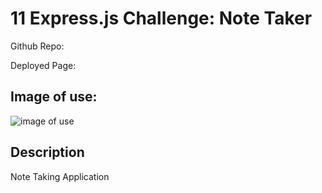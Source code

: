# 11 Express.js Challenge: Note Taker 

Github Repo:

Deployed Page:

## Image of use:

![image of use]()

## Description

Note Taking Application

